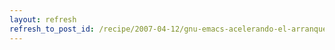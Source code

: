 ```yaml
---
layout: refresh
refresh_to_post_id: /recipe/2007-04-12/gnu-emacs-acelerando-el-arranque-con-xresources.html
---
```

